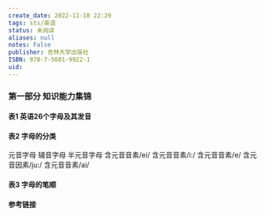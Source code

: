 ```yaml
---
create_date: 2022-11-18 22:29
tags: sts/英语
status: 未阅读 
aliases: null
notes: False
publisher: 吉林大学出版社
ISBN: 978-7-5601-9922-1
uid: 
---
```


### 第一部分 知识能力集锦

#### 表1 英语26个字母及其发音

#### 表2 字母的分类

元音字母
辅音字母
半元音字母
含元音音素/ei/
含元音音素/i:/
含元音音素/e/
含元音因素/ju:/
含元音音素/ai/

#### 表3 字母的笔顺



#### 参考链接


